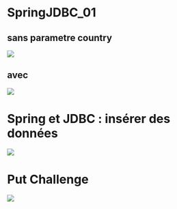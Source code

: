 # SpringJDBC_01

## sans parametre country
![](https://image.noelshack.com/fichiers/2019/44/7/1572790081-noparam.png)

## avec

![](https://image.noelshack.com/fichiers/2019/44/7/1572790218-withparam.png)

# Spring et JDBC : insérer des données 

![](https://image.noelshack.com/fichiers/2019/44/7/1572794210-postschool.png)

# Put Challenge

![](https://image.noelshack.com/fichiers/2019/44/7/1572797517-put.png)
